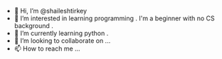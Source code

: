 - 👋 Hi, I’m @shaileshtirkey
- 👀 I’m interested in learning programming . I'm a beginner with no CS background .
- 🌱 I’m currently learning python .
- 💞️ I’m looking to collaborate on ...
- 📫 How to reach me ...

<!---
shaileshtirkey/shaileshtirkey is a ✨ special ✨ repository because its `README.md` (this file) appears on your GitHub profile.
You can click the Preview link to take a look at your changes.
--->

